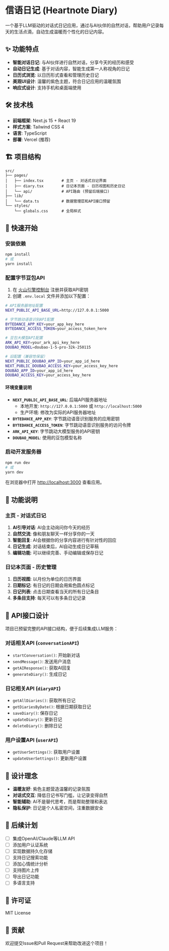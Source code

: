 # 信语日记 (Heartnote Diary)

一个基于LLM驱动的对话式日记应用，通过与AI伙伴的自然对话，帮助用户记录每天的生活点滴，自动生成温暖而个性化的日记内容。

## ✨ 功能特点

- **智能对话日记**: 与AI伙伴进行自然对话，分享今天的经历和感受
- **自动日记生成**: 基于对话内容，智能生成第一人称视角的日记
- **日历式浏览**: 以日历形式查看和管理历史日记
- **美观UI设计**: 温馨的紫色主题，符合日记应用的温暖氛围
- **响应式设计**: 支持手机和桌面端使用

## 🛠️ 技术栈

- **前端框架**: Next.js 15 + React 19
- **样式方案**: Tailwind CSS 4
- **语言**: TypeScript
- **部署**: Vercel (推荐)

## 🏗️ 项目结构

```
src/
├── pages/
│   ├── index.tsx        # 主页 - 对话式日记界面
│   ├── diary.tsx        # 日记本页面 - 日历视图和历史日记
│   └── api/             # API路由 (预留后端接口)
├── lib/
│   └── data.ts          # 数据管理层和API接口预留
└── styles/
    └── globals.css      # 全局样式
```

## 🚀 快速开始

### 安装依赖

```bash
npm install
# 或
yarn install
```

### 配置字节豆包API

1. 在 [火山引擎控制台](https://console.volcengine.com/) 注册并获取API密钥
2. 创建 `.env.local` 文件并添加以下配置：

```bash
# API服务器地址配置
NEXT_PUBLIC_API_BASE_URL=http://127.0.0.1:5000

# 字节跳动语音识别API配置
BYTEDANCE_APP_KEY=your_app_key_here
BYTEDANCE_ACCESS_TOKEN=your_access_token_here

# 豆包大模型API配置
ARK_API_KEY=your_ark_api_key_here
DOUBAO_MODEL=doubao-1-5-pro-32k-250115

# 旧配置（兼容性保留）
NEXT_PUBLIC_DOUBAO_APP_ID=your_app_id_here
NEXT_PUBLIC_DOUBAO_ACCESS_KEY=your_access_key_here
DOUBAO_APP_ID=your_app_id_here
DOUBAO_ACCESS_KEY=your_access_key_here
```

#### 环境变量说明

- **`NEXT_PUBLIC_API_BASE_URL`**: 后端API服务器地址
  - 本地开发: `http://127.0.0.1:5000` 或 `http://localhost:5000`
  - 生产环境: 修改为实际的API服务器地址
- **`BYTEDANCE_APP_KEY`**: 字节跳动语音识别服务的应用密钥
- **`BYTEDANCE_ACCESS_TOKEN`**: 字节跳动语音识别服务的访问令牌
- **`ARK_API_KEY`**: 字节跳动大模型服务的API密钥
- **`DOUBAO_MODEL`**: 使用的豆包模型名称

### 启动开发服务器

```bash
npm run dev
# 或
yarn dev
```

在浏览器中打开 [http://localhost:3000](http://localhost:3000) 查看应用。

## 📱 功能说明

### 主页 - 对话式日记

1. **AI引导对话**: AI会主动询问你今天的经历
2. **自然交流**: 像和朋友聊天一样分享你的一天
3. **智能回复**: AI会根据你的分享内容进行有针对性的回应
4. **日记生成**: 对话结束后，AI自动生成日记草稿
5. **编辑功能**: 可以继续完善、手动编辑或保存日记

### 日记本页面 - 历史管理

1. **日历视图**: 以月份为单位的日历界面
2. **日期标记**: 有日记的日期会用紫色圆点标记
3. **日记列表**: 点击日期查看当天的所有日记条目
4. **多条目支持**: 每天可以有多条日记记录

## 🔌 API接口设计

项目已预留完整的API接口结构，便于后续集成LLM服务：

### 对话相关API (`conversationAPI`)
- `startConversation()`: 开始新对话
- `sendMessage()`: 发送用户消息
- `getAIResponse()`: 获取AI回复
- `generateDiary()`: 生成日记

### 日记相关API (`diaryAPI`)
- `getAllDiaries()`: 获取所有日记
- `getDiariesByDate()`: 根据日期获取日记
- `saveDiary()`: 保存日记
- `updateDiary()`: 更新日记
- `deleteDiary()`: 删除日记

### 用户设置API (`userAPI`)
- `getUserSettings()`: 获取用户设置
- `updateUserSettings()`: 更新用户设置

## 🎨 设计理念

- **温暖友好**: 紫色主题营造温馨的记录氛围
- **对话式交互**: 降低日记书写门槛，让记录变得自然
- **智能辅助**: AI不是替代思考，而是帮助整理和表达
- **隐私保护**: 日记是个人私密空间，注重数据安全

## 🔮 后续计划

- [ ] 集成OpenAI/Claude等LLM API
- [ ] 添加用户认证系统
- [ ] 实现数据持久化存储
- [ ] 支持日记搜索功能
- [ ] 添加心情统计分析
- [ ] 支持图片上传
- [ ] 导出日记功能
- [ ] 多语言支持

## 📄 许可证

MIT License

## 🤝 贡献

欢迎提交Issue和Pull Request来帮助改进这个项目！
